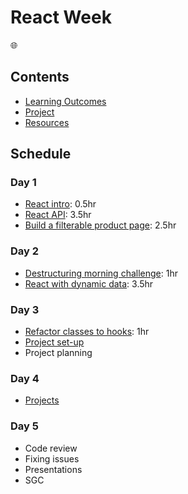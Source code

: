 # React Week

🌐

## Contents

- [Learning Outcomes](./learning-outcomes.md)
- [Project](./project.md)
- [Resources](./resources)

## Schedule

### Day 1
 
- [React intro](https://hackmd.io/@fac/Syia7nKKI#): 0.5hr
- [React API](https://github.com/oliverjam/learn-react): 3.5hr
- [Build a filterable product page](https://github.com/oliverjam/react-food-workshop): 2.5hr 

### Day 2

- [Destructuring morning challenge](https://github.com/oliverjam/learn-destructuring): 1hr
- [React with dynamic data](https://github.com/sofiapoh/react-dynamic-data-workshop): 3.5hr

### Day 3

- [Refactor classes to hooks](https://github.com/oliverjam/react-refactor-class-hooks): 1hr
- [Project set-up](./project.md)  
- Project planning

### Day 4

- [Projects](./project.md)

### Day 5

- Code review  
- Fixing issues
- Presentations
- SGC
